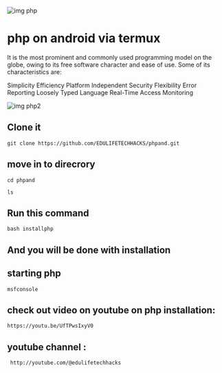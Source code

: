![img php](.readme/php.PNG)

# php on android via termux
It is the most prominent and commonly used programming model on the globe, owing to its free software character and ease of use. Some of its characteristics are:

Simplicity
Efficiency
Platform Independent
Security
Flexibility
Error Reporting
Loosely Typed Language
Real-Time Access Monitoring

![img php2](.readme/php2.PNG)

## Clone it

```
git clone https://github.com/EDULIFETECHHACKS/phpand.git

```
## move in to direcrory

```
cd phpand
```

```
ls
```

## Run this command
 ```
 bash installphp
 ```
## And you will be done with installation

## starting php 
```
msfconsole
```
## check out video on youtube on php installation:  
```
https://youtu.be/UfTPwsIxyV0
```

## youtube channel :
```
 http://youtube.com/@edulifetechhacks
 
 ```
